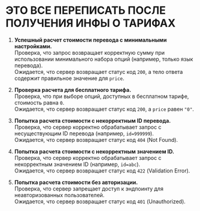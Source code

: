 # ЭТО ВСЕ ПЕРЕПИСАТЬ ПОСЛЕ ПОЛУЧЕНИЯ ИНФЫ О ТАРИФАХ

1. **Успешный расчет стоимости перевода с минимальными настройками.**  
   Проверка, что запрос возвращает корректную сумму при использовании минимального набора опций (например, только язык перевода).  
   Ожидается, что сервер возвращает статус код `200`, а тело ответа содержит правильное значение для `price`.

2. **Проверка расчета для бесплатного тарифа.**  
   Проверка, что при выборе опций, доступных в бесплатном тарифе, стоимость равна `0`.  
   Ожидается, что сервер возвращает статус код `200`, а `price` равен `"0"`.

3. **Попытка расчета стоимости с некорректным ID перевода.**  
   Проверка, что сервер корректно обрабатывает запрос с несуществующим ID перевода (например, `id=999999`).  
   Ожидается, что сервер возвращает статус код `404` (Not Found).

4. **Попытка расчета стоимости с некорректным значением ID.**  
   Проверка, что сервер корректно обрабатывает запрос с некорректным значением ID (например, `id=abc`).  
   Ожидается, что сервер возвращает статус код `422` (Validation Error).

5. **Попытка расчета стоимости без авторизации.**  
   Проверка, что сервер запрещает доступ к эндпоинту для неавторизованных пользователей.  
   Ожидается, что сервер возвращает статус код `401` (Unauthorized).
